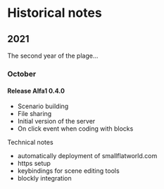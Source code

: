 # Historical notes

## 2021 
The second year of the plage...
### October

#### Release Alfa1 0.4.0
- Scenario building
- File sharing
- Initial version of the server
- On click event when coding with blocks

Technical notes
- automatically deployment of smallflatworld.com
- https setup
- keybindings for scene editing tools
- blockly integration
